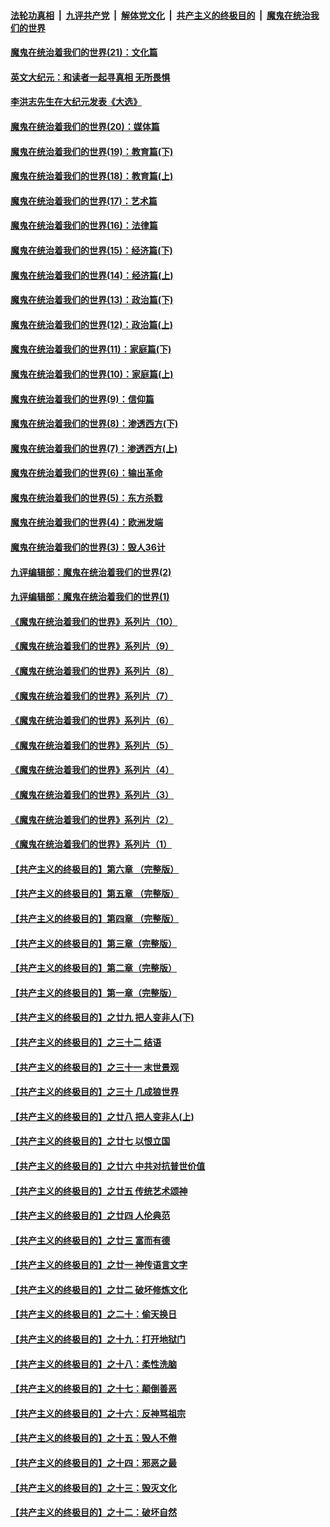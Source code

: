 ####  [法轮功真相](../../../../basic/blob/master/README.md?t=11280802) &nbsp;|&nbsp; [九评共产党](../../../../9ping.md/blob/master/README.md?t=11280802) &nbsp;|&nbsp; [解体党文化](../../../../jtdwh.md/blob/master/README.md?t=11280802)  &nbsp;|&nbsp; [共产主义的终极目的](../../../../gczydzjmd.md/blob/master/README.md?t=11280802) &nbsp;|&nbsp; [魔鬼在统治我们的世界](../../../../mgztzwmdsj.md/blob/master/README.md?t=11280802) 

#### [魔鬼在统治着我们的世界(21)：文化篇](../pages/nsc422/n10597706.md?t=11280802) 

#### [英文大纪元：和读者一起寻真相 无所畏惧](../pages/nsc422/n12542027.md?t=11280802) 

#### [李洪志先生在大纪元发表《大选》](../pages/nsc422/n12534746.md?t=11280802) 

#### [魔鬼在统治着我们的世界(20)：媒体篇](../pages/nsc422/n10586579.md?t=11280802) 

#### [魔鬼在统治着我们的世界(19)：教育篇(下)](../pages/nsc422/n10564808.md?t=11280802) 

#### [魔鬼在统治着我们的世界(18)：教育篇(上)](../pages/nsc422/n10526970.md?t=11280802) 

#### [魔鬼在统治着我们的世界(17)：艺术篇](../pages/nsc422/n10499093.md?t=11280802) 

#### [魔鬼在统治着我们的世界(16)：法律篇](../pages/nsc422/n10485969.md?t=11280802) 

#### [魔鬼在统治着我们的世界(15)：经济篇(下)](../pages/nsc422/n10469975.md?t=11280802) 

#### [魔鬼在统治着我们的世界(14)：经济篇(上)](../pages/nsc422/n10457370.md?t=11280802) 

#### [魔鬼在统治着我们的世界(13)：政治篇(下)](../pages/nsc422/n10448270.md?t=11280802) 

#### [魔鬼在统治着我们的世界(12)：政治篇(上)](../pages/nsc422/n10444576.md?t=11280802) 

#### [魔鬼在统治着我们的世界(11)：家庭篇(下)](../pages/nsc422/n10440961.md?t=11280802) 

#### [魔鬼在统治着我们的世界(10)：家庭篇(上)](../pages/nsc422/n10435448.md?t=11280802) 

#### [魔鬼在统治着我们的世界(9)：信仰篇](../pages/nsc422/n10432159.md?t=11280802) 

#### [魔鬼在统治着我们的世界(8)：渗透西方(下)](../pages/nsc422/n10429603.md?t=11280802) 

#### [魔鬼在统治着我们的世界(7)：渗透西方(上)](../pages/nsc422/n10426013.md?t=11280802) 

#### [魔鬼在统治着我们的世界(6)：输出革命](../pages/nsc422/n10421536.md?t=11280802) 

#### [魔鬼在统治着我们的世界(5)：东方杀戮](../pages/nsc422/n10417707.md?t=11280802) 

#### [魔鬼在统治着我们的世界(4)：欧洲发端](../pages/nsc422/n10414890.md?t=11280802) 

#### [魔鬼在统治着我们的世界(3)：毁人36计](../pages/nsc422/n10411583.md?t=11280802) 

#### [九评编辑部：魔鬼在统治着我们的世界(2)](../pages/nsc422/n10410036.md?t=11280802) 

#### [九评编辑部：魔鬼在统治着我们的世界(1)](../pages/nsc422/n10406825.md?t=11280802) 

#### [《魔鬼在统治着我们的世界》系列片（10）](../pages/nsc422/n12292670.md?t=11280802) 

#### [《魔鬼在统治着我们的世界》系列片（9）](../pages/nsc422/n12290859.md?t=11280802) 

#### [《魔鬼在统治着我们的世界》系列片（8）](../pages/nsc422/n12287445.md?t=11280802) 

#### [《魔鬼在统治着我们的世界》系列片（7）](../pages/nsc422/n12283425.md?t=11280802) 

#### [《魔鬼在统治着我们的世界》系列片（6）](../pages/nsc422/n12282314.md?t=11280802) 

#### [《魔鬼在统治着我们的世界》系列片（5）](../pages/nsc422/n12281419.md?t=11280802) 

#### [《魔鬼在统治着我们的世界》系列片（4）](../pages/nsc422/n12274024.md?t=11280802) 

#### [《魔鬼在统治着我们的世界》系列片（3）](../pages/nsc422/n12271322.md?t=11280802) 

#### [《魔鬼在统治着我们的世界》系列片（2）](../pages/nsc422/n12269049.md?t=11280802) 

#### [《魔鬼在统治着我们的世界》系列片（1）](../pages/nsc422/n12267575.md?t=11280802) 

#### [【共产主义的终极目的】第六章 （完整版）](../pages/nsc422/n11428913.md?t=11280802) 

#### [【共产主义的终极目的】第五章 （完整版）](../pages/nsc422/n11428912.md?t=11280802) 

#### [【共产主义的终极目的】第四章 （完整版）](../pages/nsc422/n11428907.md?t=11280802) 

#### [【共产主义的终极目的】第三章（完整版）](../pages/nsc422/n11428848.md?t=11280802) 

#### [【共产主义的终极目的】第二章（完整版）](../pages/nsc422/n11428831.md?t=11280802) 

#### [【共产主义的终极目的】第一章（完整版）](../pages/nsc422/n11417651.md?t=11280802) 

#### [【共产主义的终极目的】之廿九 把人变非人(下)](../pages/nsc422/n11344140.md?t=11280802) 

#### [【共产主义的终极目的】之三十二 结语](../pages/nsc422/n11360535.md?t=11280802) 

#### [【共产主义的终极目的】之三十一 末世景观](../pages/nsc422/n11351129.md?t=11280802) 

#### [【共产主义的终极目的】之三十 几成狼世界](../pages/nsc422/n11348280.md?t=11280802) 

#### [【共产主义的终极目的】之廿八 把人变非人(上)](../pages/nsc422/n11340492.md?t=11280802) 

#### [【共产主义的终极目的】之廿七 以恨立国](../pages/nsc422/n11336944.md?t=11280802) 

#### [【共产主义的终极目的】之廿六 中共对抗普世价值](../pages/nsc422/n11324785.md?t=11280802) 

#### [【共产主义的终极目的】之廿五 传统艺术颂神](../pages/nsc422/n11296396.md?t=11280802) 

#### [【共产主义的终极目的】之廿四 人伦典范](../pages/nsc422/n11296397.md?t=11280802) 

#### [【共产主义的终极目的】之廿三 富而有德](../pages/nsc422/n11283598.md?t=11280802) 

#### [【共产主义的终极目的】之廿一 神传语言文字](../pages/nsc422/n11263265.md?t=11280802) 

#### [【共产主义的终极目的】之廿二 破坏修炼文化](../pages/nsc422/n11245728.md?t=11280802) 

#### [【共产主义的终极目的】之二十：偷天换日](../pages/nsc422/n11238846.md?t=11280802) 

#### [【共产主义的终极目的】之十九：打开地狱门](../pages/nsc422/n11206376.md?t=11280802) 

#### [【共产主义的终极目的】之十八：柔性洗脑](../pages/nsc422/n11199994.md?t=11280802) 

#### [【共产主义的终极目的】之十七：颠倒善恶](../pages/nsc422/n11179782.md?t=11280802) 

#### [【共产主义的终极目的】之十六：反神骂祖宗](../pages/nsc422/n11166798.md?t=11280802) 

#### [【共产主义的终极目的】之十五：毁人不倦](../pages/nsc422/n11166792.md?t=11280802) 

#### [【共产主义的终极目的】之十四：邪恶之最](../pages/nsc422/n11150249.md?t=11280802) 

#### [【共产主义的终极目的】之十三：毁灭文化](../pages/nsc422/n11135227.md?t=11280802) 

#### [【共产主义的终极目的】之十二：破坏自然](../pages/nsc422/n11135214.md?t=11280802) 

